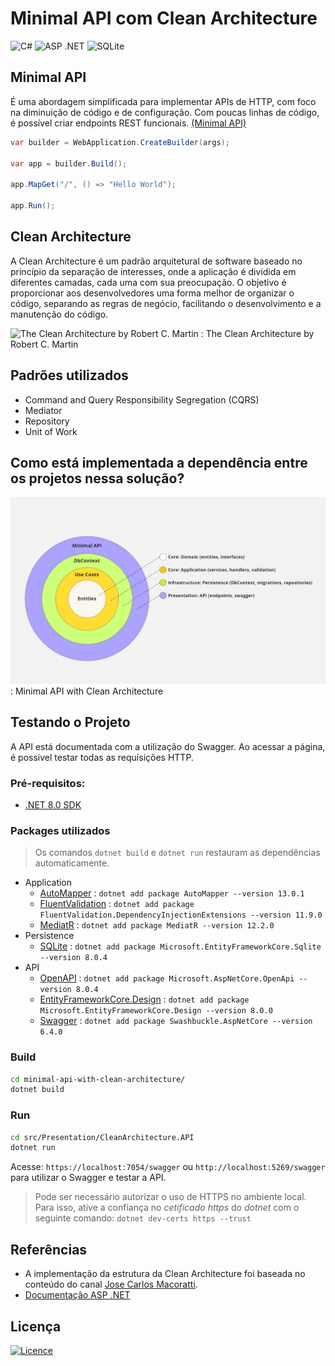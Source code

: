 # Minimal API com Clean Architecture
![C#](https://img.shields.io/badge/c%23-%23239120.svg?style=for-the-badge&logo=csharp&logoColor=white)
![ASP .NET](https://img.shields.io/badge/ASP_.NET-v8.0-808080?style=for-the-badge&logo=.net&logoColor=white&&labelColor=purple)
![SQLite](https://img.shields.io/badge/sqlite-%2307405e.svg?style=for-the-badge&logo=sqlite&logoColor=white)

## Minimal API
É uma abordagem simplificada para implementar APIs de HTTP, com foco na diminuição de código e de configuração. Com poucas linhas de código, é possível criar endpoints REST funcionais. [(Minimal API)](https://learn.microsoft.com/pt-br/aspnet/core/fundamentals/minimal-apis/overview?view=aspnetcore-8.0)

```csharp
var builder = WebApplication.CreateBuilder(args);

var app = builder.Build();

app.MapGet("/", () => "Hello World");

app.Run();
```

## Clean Architecture
A Clean Architecture é um padrão arquitetural de software baseado no princípio da separação de interesses, onde a aplicação é dividida em diferentes camadas, cada uma com sua preocupação. O objetivo é proporcionar aos desenvolvedores uma forma melhor de organizar o código, separando as regras de negócio, facilitando o desenvolvimento e a manutenção do código.

![The Clean Architecture by Robert C. Martin](https://blog.cleancoder.com/uncle-bob/images/2012-08-13-the-clean-architecture/CleanArchitecture.jpg)
: The Clean Architecture by Robert C. Martin

## Padrões utilizados
- Command and Query Responsibility Segregation (CQRS)
- Mediator
- Repository
- Unit of Work

## Como está implementada a dependência entre os projetos nessa solução?

![Diagrama de camadas](docs/Minimal%20API%20with%20Clean%20Architecture.jpg)
: Minimal API with Clean Architecture

## Testando o Projeto
A API está documentada com a utilização do Swagger. Ao acessar a página, é possivel testar todas as requisições HTTP.

### Pré-requisitos:
* [.NET 8.0 SDK](https://dotnet.microsoft.com/pt-br/download)

### Packages utilizados 
> Os comandos ```dotnet build``` e ```dotnet run``` restauram as dependências automaticamente.

* Application
    - [AutoMapper](https://www.nuget.org/packages/automapper/) : ```dotnet add package AutoMapper --version 13.0.1```
    - [FluentValidation](https://www.nuget.org/packages/FluentValidation.DependencyInjectionExtensions) : ```dotnet add package FluentValidation.DependencyInjectionExtensions --version 11.9.0```
    - [MediatR](https://www.nuget.org/packages/MediatR) : ```dotnet add package MediatR --version 12.2.0```
* Persistence
    - [SQLite](https://www.nuget.org/packages/Microsoft.EntityFrameworkCore.Sqlite/8.0.4) : ```dotnet add package Microsoft.EntityFrameworkCore.Sqlite --version 8.0.4```
* API
    - [OpenAPI](https://www.nuget.org/packages/Microsoft.AspNetCore.OpenApi/8.0.4) : ```dotnet add package Microsoft.AspNetCore.OpenApi --version 8.0.4```
    - [EntityFrameworkCore.Design]() : ```dotnet add package Microsoft.EntityFrameworkCore.Design --version 8.0.0```
    - [Swagger](https://www.nuget.org/packages/Swashbuckle.AspNetCore/6.4.0) : ```dotnet add package Swashbuckle.AspNetCore --version 6.4.0```

### Build
```bash
cd minimal-api-with-clean-architecture/
dotnet build
```

### Run
```bash
cd src/Presentation/CleanArchitecture.API
dotnet run
```
Acesse: ```https://localhost:7054/swagger``` ou ```http://localhost:5269/swagger``` para utilizar o Swagger e testar a API.

> Pode ser necessário autorizar o uso de HTTPS no ambiente local. Para isso, ative a confiança no *cetificado https* do *dotnet* com o seguinte comando: ```dotnet dev-certs https --trust```

## Referências

- A implementação da estrutura da Clean Architecture foi baseada no conteúdo do canal [Jose Carlos Macoratti](https://www.youtube.com/@josecarlosmacoratti).
- [Documentação ASP .NET](https://learn.microsoft.com/pt-br/aspnet/core/?view=aspnetcore-8.0)

## Licença
[![Licence](https://img.shields.io/github/license/Ileriayo/markdown-badges?style=for-the-badge)](./LICENSE)